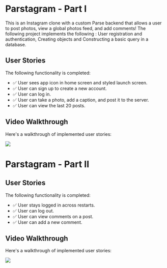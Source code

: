 # Parstagram - Part I
This is an Instagram clone with a custom Parse backend that allows a user to post photos, view a global photos feed, and add comments!
The following project implements the following : 
User registration and authentication, Creating objects and Constructing a basic query in a database.


## User Stories

The following functionality is completed:

- ✅ User sees app icon in home screen and styled launch screen. 
- ✅ User can sign up to create a new account.
- ✅ User can log in. 
- ✅ User can take a photo, add a caption, and post it to the server.
- ✅ User can view the last 20 posts.

## Video Walkthrough

Here's a walkthrough of implemented user stories:

<img src='http://g.recordit.co/MwWbkKHF0s.gif' />



# Parstagram - Part II

## User Stories

The following functionality is completed:

- ✅ User stays logged in across restarts. 
- ✅ User can log out.
- ✅ User can view comments on a post.
- ✅ User can add a new comment. 

## Video Walkthrough

Here's a walkthrough of implemented user stories:

<img src='http://g.recordit.co/bBMxgnRUMW.gif' />

